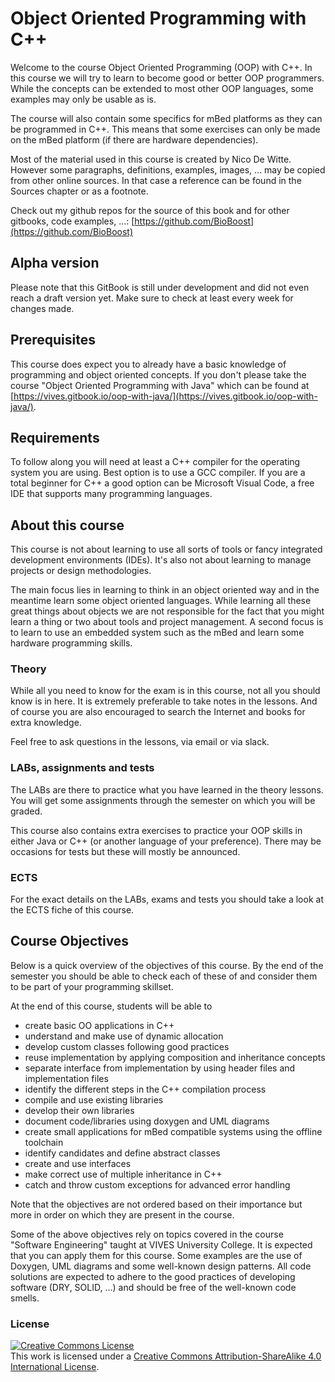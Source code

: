 # Object Oriented Programming with C++

Welcome to the course Object Oriented Programming (OOP) with C++. In this course we will try to learn to become good or better OOP programmers. While the concepts can be extended to most other OOP languages, some examples may only be usable as is.

The course will also contain some specifics for mBed platforms as they can be programmed in C++. This means that some exercises can only be made on the mBed platform (if there are hardware dependencies).

Most of the material used in this course is created by Nico De Witte. However some paragraphs, definitions, examples, images, ... may be copied from other online sources. In that case a reference can be found in the Sources chapter or as a footnote.

Check out my github repos for the source of this book and for other gitbooks, code examples, ...: [https://github.com/BioBoost](https://github.com/BioBoost)

## Alpha version

Please note that this GitBook is still under development and did not even reach a draft version yet. Make sure to check at least every week for changes made.

## Prerequisites

This course does expect you to already have a basic knowledge of programming and object oriented concepts. If you don't please take the course "Object Oriented Programming with Java" which can be found at [https://vives.gitbook.io/oop-with-java/](https://vives.gitbook.io/oop-with-java/).

## Requirements

To follow along you will need at least a C++ compiler for the operating system you are using. Best option is to use a GCC compiler. If you are a total beginner for C++ a good option can be Microsoft Visual Code, a free IDE that supports many programming languages.

## About this course

This course is not about learning to use all sorts of tools or fancy integrated development environments (IDEs). It's also not about learning to manage projects or design methodologies.

The main focus lies in learning to think in an object oriented way and in the meantime learn some object oriented languages. While learning all these great things about objects we are not responsible for the fact that you might learn a thing or two about tools and project management. A second focus is to learn to use an embedded system such as the mBed and learn some hardware programming skills.

### Theory

While all you need to know for the exam is in this course, not all you should know is in here. It is extremely preferable to take notes in the lessons. And of course you are also encouraged to search the Internet and books for extra knowledge.

Feel free to ask questions in the lessons, via email or via slack.

### LABs, assignments and tests

The LABs are there to practice what you have learned in the theory lessons. You will get some assignments through the semester on which you will be graded.

This course also contains extra exercises to practice your OOP skills in either Java or C++ (or another language of your preference).
There may be occasions for tests but these will mostly be announced.

### ECTS

For the exact details on the LABs, exams and tests you should take a look at the ECTS fiche of this course.

## Course Objectives

Below is a quick overview of the objectives of this course. By the end of the semester you should be able to check each of these of and consider them to be part of your programming skillset.

At the end of this course, students will be able to

* create basic OO applications in C++
* understand and make use of dynamic allocation
* develop custom classes following good practices
* reuse implementation by applying composition and inheritance concepts
* separate interface from implementation by using header files and implementation files
* identify the different steps in the C++ compilation process
* compile and use existing libraries
* develop their own libraries
* document code/libraries using doxygen and UML diagrams
* create small applications for mBed compatible systems using the offline toolchain
* identify candidates and define abstract classes
* create and use interfaces
* make correct use of multiple inheritance in C++
* catch and throw custom exceptions for advanced error handling

Note that the objectives are not ordered based on their importance but more in order on which they are present in the course.

Some of the above objectives rely on topics covered in the course "Software Engineering" taught at VIVES University College. It is expected that you can apply them for this course. Some examples are the use of Doxygen, UML diagrams and some well-known design patterns. All code solutions are expected to adhere to the good practices of developing software (DRY, SOLID, ...) and should be free of the well-known code smells.

### License

<a rel="license" href="http://creativecommons.org/licenses/by-sa/4.0/"><img alt="Creative Commons License" style="border-width:0" src="https://i.creativecommons.org/l/by-sa/4.0/88x31.png" /></a><br />This work is licensed under a <a rel="license" href="http://creativecommons.org/licenses/by-sa/4.0/">Creative Commons Attribution-ShareAlike 4.0 International License</a>.